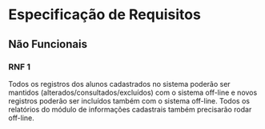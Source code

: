 # Especificação de Requisitos 

## Não Funcionais

### RNF 1

 Todos os registros dos alunos cadastrados no sistema poderão ser mantidos (alterados/consultados/excluídos) com o sistema off-line e novos registros poderão ser incluídos também com o sistema off-line. Todos os relatórios do módulo de informações cadastrais também precisarão rodar off-line.


